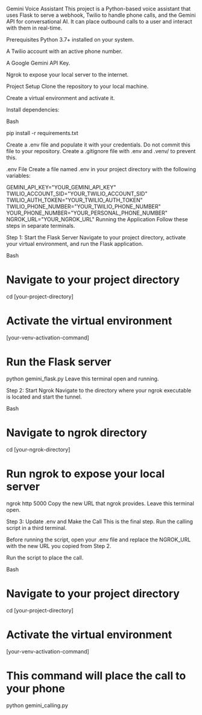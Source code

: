 Gemini Voice Assistant
This project is a Python-based voice assistant that uses Flask to serve a webhook, Twilio to handle phone calls, and the Gemini API for conversational AI. It can place outbound calls to a user and interact with them in real-time.

Prerequisites
Python 3.7+ installed on your system.

A Twilio account with an active phone number.

A Google Gemini API Key.

Ngrok to expose your local server to the internet.

Project Setup
Clone the repository to your local machine.

Create a virtual environment and activate it.

Install dependencies:

Bash

pip install -r requirements.txt

Create a .env file and populate it with your credentials. Do not commit this file to your repository. Create a .gitignore file with .env and .venv/ to prevent this.

.env File
Create a file named .env in your project directory with the following variables:

GEMINI_API_KEY="YOUR_GEMINI_API_KEY"
TWILIO_ACCOUNT_SID="YOUR_TWILIO_ACCOUNT_SID"
TWILIO_AUTH_TOKEN="YOUR_TWILIO_AUTH_TOKEN"
TWILIO_PHONE_NUMBER="YOUR_TWILIO_PHONE_NUMBER"
YOUR_PHONE_NUMBER="YOUR_PERSONAL_PHONE_NUMBER"
NGROK_URL="YOUR_NGROK_URL"
Running the Application
Follow these steps in separate terminals.

Step 1: Start the Flask Server
Navigate to your project directory, activate your virtual environment, and run the Flask application.

Bash

# Navigate to your project directory

cd [your-project-directory]

# Activate the virtual environment

[your-venv-activation-command]

# Run the Flask server

python gemini_flask.py
Leave this terminal open and running.

Step 2: Start Ngrok
Navigate to the directory where your ngrok executable is located and start the tunnel.

Bash

# Navigate to ngrok directory

cd [your-ngrok-directory]

# Run ngrok to expose your local server

ngrok http 5000
Copy the new URL that ngrok provides. Leave this terminal open.

Step 3: Update .env and Make the Call
This is the final step. Run the calling script in a third terminal.

Before running the script, open your .env file and replace the NGROK_URL with the new URL you copied from Step 2.

Run the script to place the call.

Bash

# Navigate to your project directory

cd [your-project-directory]

# Activate the virtual environment

[your-venv-activation-command]

# This command will place the call to your phone

python gemini_calling.py
